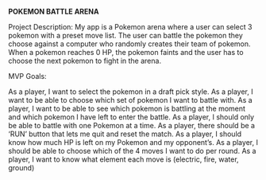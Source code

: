 <b>POKEMON BATTLE ARENA</b>


Project Description:
My app is a Pokemon arena where a user can select 3 pokemon with a preset move list. The user can battle the pokemon they choose against a computer who randomly creates their team of pokemon. When a pokemon reaches 0 HP, the pokemon faints and the user has to choose the next pokemon to fight in the arena.


MVP Goals:

As a player, I want to select the pokemon in a draft pick style.
As a player, I want to be able to choose which set of pokemon I want to battle with.
As a player, I want to be able to see which pokemon is battling at the moment and which pokemon I have left to enter the battle.
As a player, I should only be able to battle with one Pokemon at a time. 
As a player, there should be a ‘RUN’ button that lets me quit and reset the match.
As a player, I should know how much HP is left on my Pokemon and my opponent’s.
As a player, I should be able to choose which of the 4 moves I want to do per round.
As a player, I want to know what element each move is (electric, fire, water, ground)
